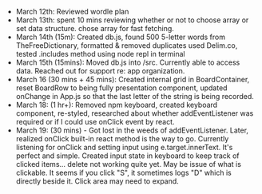 - March 12th: Reviewed wordle plan
- March 13th: spent 10 mins reviewing whether or not to choose array or set data structure. chose array for fast fetching.
- March 14th (15m): Created db.js, found 500 5-letter words from TheFreeDictionary, formatted & removed duplicates used Delim.co, tested .includes method using node repl in terminal
- March 15th (15mins): Moved db.js into /src. Currently able to access data. Reached out for support re: app organization.
- March 16 (30 mins + 45 mins): Created internal grid in BoardContainer, reset BoardRow to being fully presentation component, updated onChange in App.js so that the last letter of the string is being recorded.
- March 18: (1 hr+): Removed npm keyboard, created keyboard component, re-styled, researched about whether addEventListener was required or if I could use onClick event by react.
- March 19: (30 mins) - Got lost in the weeds of addEventListener. Later, realized onClick built-in react method is the way to go. Currently listening for onClick and setting input using e.target.innerText. It's perfect and simple. Created input state in keyboard to keep track of clicked items... delete not working quite yet. May be issue of what is clickable. It seems if you click "S", it sometimes logs "D" which is directly beside it. Click area may need to expand.
